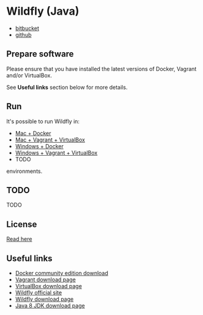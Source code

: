 # Wildfly (Java) #

* [bitbucket](https://bitbucket.org/marbug/java-wildfly)
* [github](https://github.com/marbug/java-wildfly)

## Prepare software ##

Please ensure that you have installed the latest versions of Docker, Vagrant and/or VirtualBox.

See **Useful links** section below for more details.

## Run ##

It's possible to run Wildfly in:

* [Mac + Docker](mac-and-docker/README.md)
* [Mac + Vagrant + VirtualBox](mac-and-vagrant-and-virtualbox/README.md)
* [Windows + Docker](windows-and-docker/README.md)
* [Windows + Vagrant + VirtualBox](windows-and-vagrant-and-virtualbox/README.md)
* TODO

environments.

## TODO ##

TODO

## License ##

[Read here](LICENSE)

## Useful links ##

* [Docker community edition download](https://www.docker.com/community-edition)
* [Vagrant download page](https://www.vagrantup.com/downloads.html)
* [VirtualBox download page](https://www.virtualbox.org/wiki/Downloads)
* [Wildfly official site](http://wildfly.org/)
* [Wildfly download page](http://wildfly.org/downloads/)
* [Java 8 JDK download page](http://www.oracle.com/technetwork/java/javase/downloads/jdk8-downloads-2133151.html)

